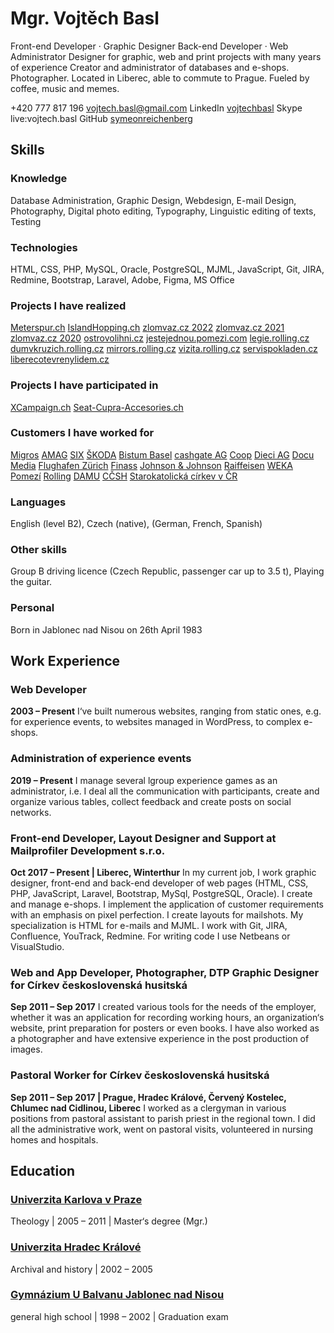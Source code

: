 # Mgr. Vojtěch Basl

Front-end Developer · Graphic Designer
Back-end Developer · Web Administrator
Designer for graphic, web and print projects with many years of experience
Creator and administrator of databases and e-shops. Photographer.
Located in Liberec, able to commute to Prague.
Fueled by coffee, music and memes.

+420 777 817 196
[vojtech.basl@gmail.com](mailto:vojtech.basl@gmail.com)
LinkedIn [vojtechbasl](https://www.linkedin.com/in/vojtechbasl/)
Skype live:vojtech.basl
GitHub [symeonreichenberg](https://github.com/symeonreichenberg)

## Skills

### Knowledge
Database Administration, Graphic Design, Webdesign, E-mail Design, Photography, Digital photo editing, Typography, Linguistic editing of texts, Testing

### Technologies
HTML, CSS, PHP, MySQL, Oracle, PostgreSQL, MJML, JavaScript, Git, JIRA, Redmine, Bootstrap, Laravel, Adobe, Figma, MS Office

### Projects I have realized
[Meterspur.ch](https://meterspur.ch/)
[IslandHopping.ch](https://vusa-islandhopping.ch/)
[zlomvaz.cz 2022](https://zlomvaz.cz/2022/)
[zlomvaz.cz 2021](https://zlomvaz.cz/2021/)
[zlomvaz.cz 2020](https://zlomvaz.cz/2020/)
[ostrovolihni.cz](https://ostrovolihni.cz/)
[jestejednou.pomezi.com](https://jestejednou.pomezi.com/)
[legie.rolling.cz](https://legie.rolling.cz/)
[dumvkruzich.rolling.cz](https://dumvkruzich.rolling.cz/)
[mirrors.rolling.cz](https://mirrors.rolling.cz/)
[vizita.rolling.cz](https://vizita.rolling.cz/)
[servispokladen.cz](https://www.servispokladen.cz/)
[liberecotevrenylidem.cz](https://www.liberecotevrenylidem.cz/)

### Projects I have participated in
[XCampaign.ch](https://xcampaign.ch/)
[Seat-Cupra-Accesories.ch](https://seat-cupra-accessories.ch/)

### Customers I have worked for
[Migros](https://www.migros.ch/)
[AMAG](https://www.amag.ch/)
[SIX](https://www.six-group.com/)
[ŠKODA](https://www.skoda.ch/)
[Bistum Basel](https://www.bistum-basel.ch/)
[cashgate AG](https://www.cashgate.ch/)
[Coop](https://www.coop.ch/de/)
[Dieci AG](https://www.dieci.ch/)
[Docu Media](https://www.infopro-digital.ch/)
[Flughafen Zürich](https://www.flughafen-zuerich.ch/)
[Finass](https://www.finass.ch/)
[Johnson & Johnson](https://www.jnj.ch/)
[Raiffeisen](https://www.raiffeisen.ch/)
[WEKA](https://www.weka.ch/)
[Pomezí](https://pomezi.com/)
[Rolling](https://rolling.cz/)
[DAMU](https://www.damu.cz/)
[CČSH](https://www.ccsh.cz/)
[Starokatolická církev v ČR](https://www.starokatolici.cz/)

### Languages
English (level B2), Czech (native),
(German, French, Spanish)

### Other skills
Group B driving licence (Czech Republic, passenger car up to 3.5 t), Playing the guitar.

### Personal
Born in Jablonec nad Nisou on 26th April 1983

## Work Experience

### Web Developer
**2003 – Present**
I‘ve built numerous websites, ranging from static ones, e.g. for experience events, to websites managed in WordPress, to complex e-shops.

### Administration of experience events
**2019 – Present**
I manage several lgroup experience games as an administrator, i.e. I deal all the communication with participants, create and organize various tables, collect feedback and create posts on social networks.

### Front-end Developer, Layout Designer and Support at Mailprofiler Development s.r.o.
**Oct 2017 – Present | Liberec, Winterthur**
In my current job, I work graphic designer, front-end and back-end developer of web pages (HTML, CSS, PHP, JavaScript, Laravel, Bootstrap, MySql, PostgreSQL, Oracle). I create and manage e-shops. I implement the application of customer requirements with an emphasis on pixel perfection. I create layouts for mailshots. My specialization is HTML for e-mails and MJML. I work with Git, JIRA, Confluence, YouTrack, Redmine. For writing code I use Netbeans or VisualStudio.

### Web and App Developer, Photographer, DTP Graphic Designer for Církev československá husitská
**Sep 2011 – Sep 2017**
I created various tools for the needs of the employer, whether it was an application for recording working hours, an organization‘s website, print preparation for posters or even books. I have also worked as a photographer and have extensive experience in the post production of images.

### Pastoral Worker for Církev československá husitská
**Sep 2011 – Sep 2017 | Prague, Hradec Králové, Červený Kostelec, Chlumec nad Cidlinou, Liberec**
I worked as a clergyman in various positions from pastoral assistant to parish priest in the regional town. I did all the administrative work, went on pastoral visits, volunteered in nursing homes and hospitals.

## Education

### [Univerzita Karlova v Praze](https://htf.cuni.cz/)
Theology | 2005 – 2011 | Master‘s degree (Mgr.)

### [Univerzita Hradec Králové](https://www.uhk.cz/)
Archival and history | 2002 – 2005

### [Gymnázium U Balvanu Jablonec nad Nisou](http://gymjbc.cz/)
general high school | 1998 – 2002 | Graduation exam